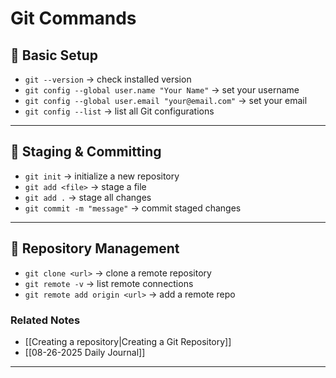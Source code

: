# Git Commands

## 📌 Basic Setup
- `git --version` → check installed version
- `git config --global user.name "Your Name"` → set your username  
- `git config --global user.email "your@email.com"` → set your email  
- `git config --list` → list all Git configurations

---
## 📌 Staging & Committing
- `git init` → initialize a new repository
- `git add <file>` → stage a file  
- `git add .` → stage all changes  
- `git commit -m "message"` → commit staged changes  

---
## 📌 Repository Management
- `git clone <url>` → clone a remote repository  
- `git remote -v` → list remote connections  
- `git remote add origin <url>` → add a remote repo

### Related Notes
- [[Creating a repository|Creating a Git Repository]]
- [[08-26-2025 Daily Journal]]

***
